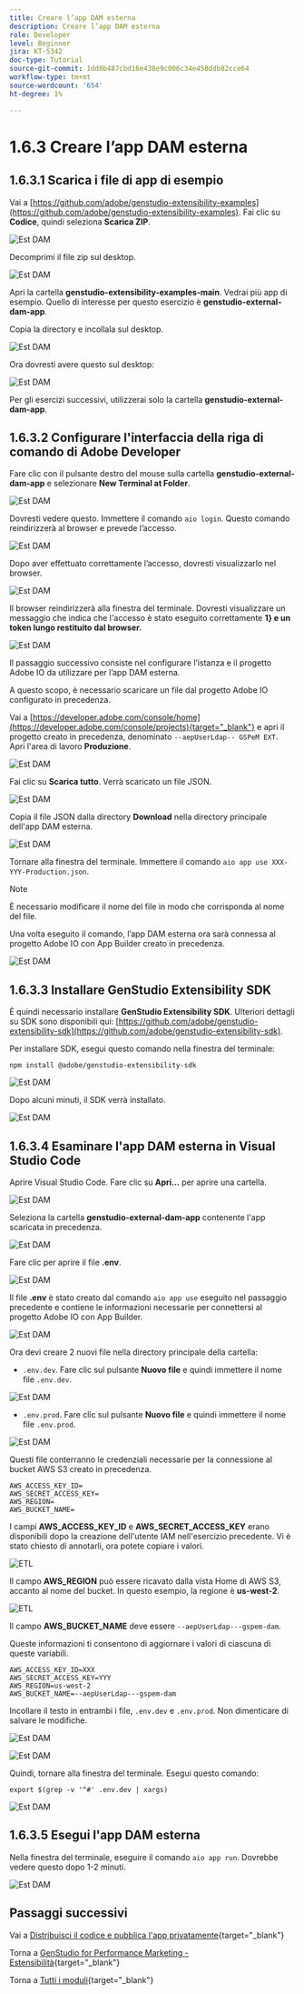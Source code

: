 ```yaml
---
title: Creare l’app DAM esterna
description: Creare l’app DAM esterna
role: Developer
level: Beginner
jira: KT-5342
doc-type: Tutorial
source-git-commit: 1dd8b487cbd16e438e9c006c34e458ddb82cce64
workflow-type: tm+mt
source-wordcount: '654'
ht-degree: 1%

---
```


# 1.6.3 Creare l’app DAM esterna

## 1.6.3.1 Scarica i file di app di esempio

Vai a [https://github.com/adobe/genstudio-extensibility-examples](https://github.com/adobe/genstudio-extensibility-examples). Fai clic su **Codice**, quindi seleziona **Scarica ZIP**.

![Est DAM](./images/extdam1.png)

Decomprimi il file zip sul desktop.

![Est DAM](./images/extdam2.png)

Apri la cartella **genstudio-extensibility-examples-main**. Vedrai più app di esempio. Quello di interesse per questo esercizio è **genstudio-external-dam-app**.

Copia la directory e incollala sul desktop.

![Est DAM](./images/extdam4.png)

Ora dovresti avere questo sul desktop:

![Est DAM](./images/extdam3.png)

Per gli esercizi successivi, utilizzerai solo la cartella **genstudio-external-dam-app**.

## 1.6.3.2 Configurare l&#39;interfaccia della riga di comando di Adobe Developer

Fare clic con il pulsante destro del mouse sulla cartella **genstudio-external-dam-app** e selezionare **New Terminal at Folder**.

![Est DAM](./images/extdam5.png)

Dovresti vedere questo. Immettere il comando `aio login`. Questo comando reindirizzerà al browser e prevede l’accesso.

![Est DAM](./images/extdam6.png)

Dopo aver effettuato correttamente l’accesso, dovresti visualizzarlo nel browser.

![Est DAM](./images/extdam7.png)

Il browser reindirizzerà alla finestra del terminale. Dovresti visualizzare un messaggio che indica che l&#39;accesso è stato eseguito correttamente **1} e un token lungo restituito dal browser.**

![Est DAM](./images/extdam8.png)

Il passaggio successivo consiste nel configurare l’istanza e il progetto Adobe IO da utilizzare per l’app DAM esterna.

A questo scopo, è necessario scaricare un file dal progetto Adobe IO configurato in precedenza.

Vai a [https://developer.adobe.com/console/home](https://developer.adobe.com/console/projects){target="_blank"} e apri il progetto creato in precedenza, denominato `--aepUserLdap-- GSPeM EXT`. Apri l&#39;area di lavoro **Produzione**.

![Est DAM](./images/extdam9.png)

Fai clic su **Scarica tutto**. Verrà scaricato un file JSON.

![Est DAM](./images/extdam10.png)

Copia il file JSON dalla directory **Download** nella directory principale dell&#39;app DAM esterna.

![Est DAM](./images/extdam11.png)

Tornare alla finestra del terminale. Immettere il comando `aio app use XXX-YYY-Production.json`.

>[!NOTE]
>
>È necessario modificare il nome del file in modo che corrisponda al nome del file.

Una volta eseguito il comando, l’app DAM esterna ora sarà connessa al progetto Adobe IO con App Builder creato in precedenza.

![Est DAM](./images/extdam12.png)

## 1.6.3.3 Installare GenStudio Extensibility SDK

È quindi necessario installare **GenStudio Extensibility SDK**. Ulteriori dettagli su SDK sono disponibili qui: [https://github.com/adobe/genstudio-extensibility-sdk](https://github.com/adobe/genstudio-extensibility-sdk).

Per installare SDK, esegui questo comando nella finestra del terminale:

`npm install @adobe/genstudio-extensibility-sdk`

![Est DAM](./images/extdam13.png)

Dopo alcuni minuti, il SDK verrà installato.

![Est DAM](./images/extdam14.png)

## 1.6.3.4 Esaminare l&#39;app DAM esterna in Visual Studio Code

Aprire Visual Studio Code. Fare clic su **Apri...** per aprire una cartella.

![Est DAM](./images/extdam15.png)

Seleziona la cartella **genstudio-external-dam-app** contenente l&#39;app scaricata in precedenza.

![Est DAM](./images/extdam16.png)

Fare clic per aprire il file **.env**.

![Est DAM](./images/extdam17.png)

Il file **.env** è stato creato dal comando `aio app use` eseguito nel passaggio precedente e contiene le informazioni necessarie per connettersi al progetto Adobe IO con App Builder.

![Est DAM](./images/extdam18.png)

Ora devi creare 2 nuovi file nella directory principale della cartella:

- `.env.dev`. Fare clic sul pulsante **Nuovo file** e quindi immettere il nome file `.env.dev`.

![Est DAM](./images/extdam19.png)

- `.env.prod`.  Fare clic sul pulsante **Nuovo file** e quindi immettere il nome file `.env.prod`.

![Est DAM](./images/extdam20.png)

Questi file conterranno le credenziali necessarie per la connessione al bucket AWS S3 creato in precedenza.

```
AWS_ACCESS_KEY_ID=
AWS_SECRET_ACCESS_KEY=
AWS_REGION=
AWS_BUCKET_NAME=
```

I campi **AWS_ACCESS_KEY_ID** e **AWS_SECRET_ACCESS_KEY** erano disponibili dopo la creazione dell&#39;utente IAM nell&#39;esercizio precedente. Vi è stato chiesto di annotarli, ora potete copiare i valori.

![ETL](./images/cred1.png)

Il campo **AWS_REGION** può essere ricavato dalla vista Home di AWS S3, accanto al nome del bucket. In questo esempio, la regione è **us-west-2**.

![ETL](./images/bucket2.png)

Il campo **AWS_BUCKET_NAME** deve essere `--aepUserLdap---gspem-dam`.

Queste informazioni ti consentono di aggiornare i valori di ciascuna di queste variabili.

```
AWS_ACCESS_KEY_ID=XXX
AWS_SECRET_ACCESS_KEY=YYY
AWS_REGION=us-west-2
AWS_BUCKET_NAME=--aepUserLdap---gspem-dam
```

Incollare il testo in entrambi i file, `.env.dev` e `.env.prod`. Non dimenticare di salvare le modifiche.

![Est DAM](./images/extdam21.png)


![Est DAM](./images/extdam22.png)

Quindi, tornare alla finestra del terminale. Esegui questo comando:

`export $(grep -v '^#' .env.dev | xargs)`

![Est DAM](./images/extdam23.png)

## 1.6.3.5 Esegui l&#39;app DAM esterna

Nella finestra del terminale, eseguire il comando `aio app run`. Dovrebbe vedere questo dopo 1-2 minuti.

![Est DAM](./images/extdam24.png)

## Passaggi successivi

Vai a [Distribuisci il codice e pubblica l&#39;app privatamente](./ex4.md){target="_blank"}

Torna a [GenStudio for Performance Marketing - Estensibilità](./genstudioext.md){target="_blank"}

Torna a [Tutti i moduli](./../../../overview.md){target="_blank"}
